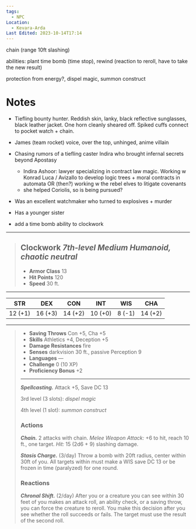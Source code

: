 ```yaml
---
tags:
  - NPC
Location:
  - Kevara-Arda
Last Edited: 2023-10-14T17:14
---
```

chain (range 10ft slashing)

abilities: plant time bomb (time stop), rewind (reaction to reroll, have to take the new result)

protection from energy?, dispel magic, summon construct

# Notes

- Tiefling bounty hunter. Reddish skin, lanky, black reflective sunglasses, black leather jacket. One horn cleanly sheared off. Spiked cuffs connect to pocket watch + chain.
- James (team rocket) voice, over the top, unhinged, anime villain
- Chasing rumors of a tiefling caster Indira who brought infernal secrets beyond Apostasy
    - Indira Ashoor: lawyer specializing in contract law magic. Working w Konrad Luca / Avizallo to develop logic trees + moral contracts in automata OR (then?) working w the rebel elves to litigate covenants
    - she helped Coriolis, so is being pursued?
- Was an excellent watchmaker who turned to explosives + murder
- Has a younger sister

- add a time bomb ability to clockwork
  

  

---
> Clockwork
> _7th-level Medium Humanoid, chaotic neutral_
> ---
> - **Armor Class** 13
> - **Hit Points** 120
> - **Speed** 30 ft.
---

 | STR     | DEX     | CON     | INT     | WIS    | CHA     |
 | ------- | ------- | ------- | ------- | ------ | ------- |
 | 12 (+1) | 16 (+3) | 14 (+2) | 10 (+0) | 8 (-1) | 14 (+2) |

---
> 
> - **Saving Throws** Con +5, Cha +5
> - **Skills** Athletics +4, Deception +5
> - **Damage Resistances** fire
> - **Senses** darkvision 30 ft., passive Perception 9
> - **Languages** —
> - **Challenge** 0 (10 XP)
> - **Proficiency Bonus** +2
> ---
> 
> _**Spellcasting.**_ Attack +5, Save DC 13
> 
> 3rd level (3 slots): _dispel magic_
> 
> 4th level (1 slot): _summon construct_
> 
> ### Actions
> 
> _**Chain.**_ 2 attacks with chain. _Melee Weapon Attack:_ +6 to hit, reach 10 ft., one target. _Hit:_ 15 (2d6 + 9) slashing damage.
> 
> _**Stasis Charge.**_ (3/day) Throw a bomb with 20ft radius, center within 30ft of you. All targets within must make a WIS save DC 13 or be frozen in time (paralyzed) for one round.
> 
> ### Reactions
> 
> _**Chronal Shift.**_ (2/day) After you or a creature you can see within 30 feet of you makes an attack roll, an ability check, or a saving throw, you can force the creature to reroll. You make this decision after you see whether the roll succeeds or fails. The target must use the result of the second roll.